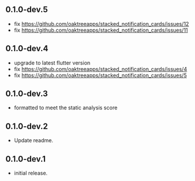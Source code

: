 ## 0.1.0-dev.5
 - fix https://github.com/oaktreeapps/stacked_notification_cards/issues/12
 - fix https://github.com/oaktreeapps/stacked_notification_cards/issues/11

## 0.1.0-dev.4
 - upgrade to latest flutter version
 - fix https://github.com/oaktreeapps/stacked_notification_cards/issues/4
 - fix https://github.com/oaktreeapps/stacked_notification_cards/issues/5

## 0.1.0-dev.3
 - formatted to meet the static analysis score

## 0.1.0-dev.2
 - Update readme.

## 0.1.0-dev.1
 - initial release.
